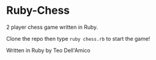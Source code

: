 Ruby-Chess
==========

2 player chess game written in Ruby. 

Clone the repo then type `ruby chess.rb` to start the game! 

Written in Ruby by Teo Dell'Amico
